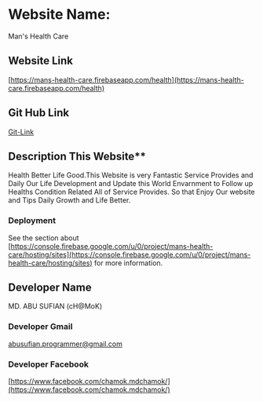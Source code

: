 # Website Name:

Man's Health Care

## Website Link

[https://mans-health-care.firebaseapp.com/health](https://mans-health-care.firebaseapp.com/health)

## Git Hub Link

[Git-Link]( https://github.com/MD-ABUSUFIAN/mans-health-care )

## Description This Website**

Health Better Life Good.This Website is very Fantastic Service Provides and Daily Our Life Development 
and Update this World Envarnment to Follow up Healths Condition Related All of Service Provides.
So that Enjoy Our website and Tips Daily Growth and Life Better.


### Deployment


See the section about [https://console.firebase.google.com/u/0/project/mans-health-care/hosting/sites](https://console.firebase.google.com/u/0/project/mans-health-care/hosting/sites) for more information.


## Developer Name
MD. ABU SUFIAN (cH@MoK)

### Developer Gmail
 [abusufian.programmer@gmail.com](abusufian.programmer@gmail.com)

### Developer Facebook 
 [https://www.facebook.com/chamok.mdchamok/](https://www.facebook.com/chamok.mdchamok/)

